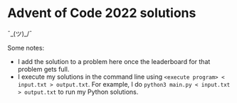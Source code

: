 # Advent of Code 2022 solutions

¯\_(ツ)_/¯

Some notes:

- I add the solution to a problem here once the leaderboard for that problem gets full.
- I execute my solutions in the command line using `<execute program> < input.txt > output.txt`. For example, I do `python3 main.py < input.txt > output.txt` to run my Python solutions.